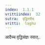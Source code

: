 ```yaml
---
index:  1.1.1
vrittiindex:  32
sutra:  वृद्धिरादैच्
vritti:  laghu 
---
```


आदैच्च वृद्धिसंज्ञः स्यात्..

